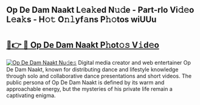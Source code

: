 ## Op De Dam Naakt L𝚎a𝚔ed N𝚞𝚍e - Part-rlo Vi𝚍𝚎o L𝚎a𝚔s - H𝚘𝚝 O𝚗𝚕yf𝚊ns P𝚑𝚘tos wiUUu

# <h2><a href="http://kf3xkoj.oniu.top/?m=Op+De+Dam+Naakt">🔗👉 🔴 Op De Dam Naakt P𝚑ot𝚘𝚜 V𝚒d𝚎o</a></h2>

[![Op De Dam Naakt Nu𝚍e𝚜](https://i.imgur.com/0qMVB7G.gif)](http://kf3xkoj.oniu.top/?m=Op+De+Dam+Naakt)
Digital media creator and web entertainer Op De Dam Naakt, known for distributing dance and lifestyle knowledge through solo and collaborative dance presentations and short videos. The public persona of Op De Dam Naakt is defined by its warm and approachable energy, but the mysteries of his private life remain a captivating enigma.  
